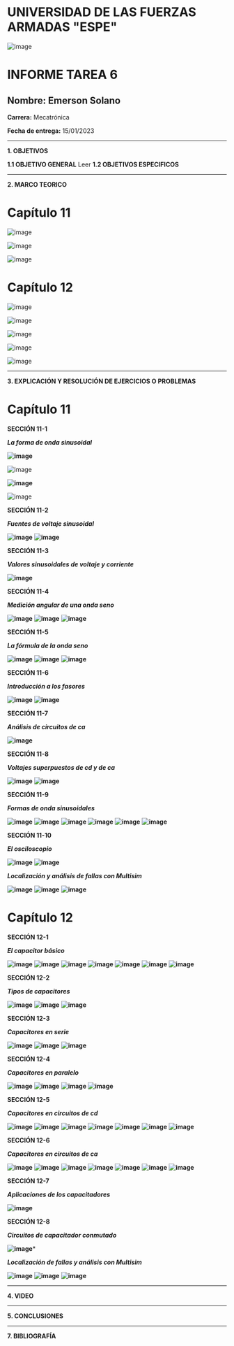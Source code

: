 # UNIVERSIDAD DE LAS FUERZAS ARMADAS "ESPE"
![image](https://user-images.githubusercontent.com/116772918/200762591-a164d8db-c02e-4269-8bb4-0bc4c810d79f.png)

# INFORME TAREA 6

**Nombre:** Emerson Solano
-
**Carrera:** Mecatrónica

**Fecha de entrega:** 15/01/2023

--------------------------------------------------------------------------------------------------------------------------------------------------------------------------------------------------------------------------------------------------------------------
**1. OBJETIVOS**

**1.1  OBJETIVO GENERAL**
Leer 
**1.2  OBJETIVOS ESPECIFICOS**

--------------------------------------------------------------------------------------------------------------------------------------------------------------------------------------------------------------------------------------------------------------------

**2. MARCO TEORICO**
# Capítulo 11

![image](https://user-images.githubusercontent.com/116835707/212590183-364c0b9c-90a1-4af0-8272-f21bc30f06b1.png)

![image](https://user-images.githubusercontent.com/116835707/212590299-624337a2-c210-48b2-97a8-f71ba4e2206f.png)

![image](https://user-images.githubusercontent.com/116835707/212590264-04a73318-06b0-4c29-958a-a61209cbc114.png)

# Capítulo 12

![image](https://user-images.githubusercontent.com/116835707/212590387-32d39d4c-adf8-4d3b-b7a6-48fce3c718ea.png)

![image](https://user-images.githubusercontent.com/116835707/212590395-7743519c-5c11-4f8d-a982-a2100b3de3b8.png)

![image](https://user-images.githubusercontent.com/116835707/212590920-84387fd0-2dab-45e4-9cc7-a98ed298a027.png)

![image](https://user-images.githubusercontent.com/116835707/212590955-f012b083-8f2c-474e-ad9e-726c30c7a4b0.png)

![image](https://user-images.githubusercontent.com/116835707/212590971-2cecdbf6-e0a7-4c77-a78e-e6615b8bb64f.png)

--------------------------------------------------------------------------------------------------------------------------------------------------------------------------------------------------------------------------------------------------------------------

**3. EXPLICACIÓN Y RESOLUCIÓN DE EJERCICIOS O PROBLEMAS**

# Capítulo 11

**SECCIÓN 11-1**

***La forma de onda sinusoidal***

**![image](https://user-images.githubusercontent.com/116835707/212591719-8ca92c66-dfb5-4e27-bdad-ad25910a3f0c.png)**

![image](https://user-images.githubusercontent.com/116835707/212591759-7565f168-e106-471c-b62a-c84d4f7b78be.png)

**![image](https://user-images.githubusercontent.com/116835707/212591794-46f91c5e-b002-4e41-a3cf-37c31c23edda.png)**

![image](https://user-images.githubusercontent.com/116835707/212591818-5fe4d537-bdc7-4883-b6a8-9e2db1134da6.png)

**SECCIÓN 11-2**

***Fuentes de voltaje sinusoidal***

**![image](https://user-images.githubusercontent.com/116835707/212209190-c00bf745-7121-487d-85ea-be3309c718dc.png)**
**![image](https://user-images.githubusercontent.com/116835707/212209279-e0eb0e72-8d3f-4015-9152-652bcd3cc825.png)**

**SECCIÓN 11-3**

***Valores sinusoidales de voltaje y corriente***

**![image](https://user-images.githubusercontent.com/116835707/212209623-f815d6e2-a2d1-4b7e-acdd-5d6535cb0beb.png)**

**SECCIÓN 11-4**

***Medición angular de una onda seno***

**![image](https://user-images.githubusercontent.com/116835707/212209703-78a77839-9c9c-4662-ae48-71a52f3bfdac.png)**
**![image](https://user-images.githubusercontent.com/116835707/212209940-f9dbde82-a133-4b97-b822-8669f882f89e.png)**
**![image](https://user-images.githubusercontent.com/116835707/212210026-13ef9796-46a6-494e-9735-cdf85fdb5d94.png)**

**SECCIÓN 11-5**

***La fórmula de la onda seno***

**![image](https://user-images.githubusercontent.com/116835707/212210238-3445729d-80a6-4806-84f4-5389695baae4.png)**
**![image](https://user-images.githubusercontent.com/116835707/212210319-67606908-a922-4663-8df3-7d05ae097aab.png)**
**![image](https://user-images.githubusercontent.com/116835707/212210401-4ac08be8-1fb5-4c9f-8ecc-3ba80f00018c.png)**

**SECCIÓN 11-6**

***Introducción a los fasores***

**![image](https://user-images.githubusercontent.com/116835707/212212211-cfd84a3e-91bd-42fe-af4c-17798921fa84.png)**
**![image](https://user-images.githubusercontent.com/116835707/212210705-4d7e5cc0-2a39-49f9-be10-eca8f4de163f.png)**

**SECCIÓN 11-7**

***Análisis de circuitos de ca***

**![image](https://user-images.githubusercontent.com/116835707/212210868-3199cf7f-c66a-457a-88da-1cb4c2f0c95f.png)**

**SECCIÓN 11-8**

***Voltajes superpuestos de cd y de ca***

**![image](https://user-images.githubusercontent.com/116835707/212224308-5a0fcf43-ced9-4dca-b566-61a1176514c1.png)**
**![image](https://user-images.githubusercontent.com/116835707/212224447-cf72b4a6-86c0-4c8c-8c7d-7c84205f08a9.png)**

**SECCIÓN 11-9**

***Formas de onda sinusoidales***

**![image](https://user-images.githubusercontent.com/116835707/212224588-324044c8-a7b4-42f8-82f3-e1d1201ae052.png)**
**![image](https://user-images.githubusercontent.com/116835707/212224669-f9f75bcd-e2ab-4b9f-988c-bc5c1d8922e1.png)**
**![image](https://user-images.githubusercontent.com/116835707/212224782-a1746a6d-04d3-4cdf-b41e-5ed0b9750a62.png)**
**![image](https://user-images.githubusercontent.com/116835707/212224841-38676f88-abcb-4acb-bd09-8763e0ca2331.png)**
**![image](https://user-images.githubusercontent.com/116835707/212224908-7c9c817f-2e60-4ed6-b599-49321cbabde2.png)**
**![image](https://user-images.githubusercontent.com/116835707/212225033-8cfdbc21-310c-427c-8cfa-c4c961fa01e3.png)**

**SECCIÓN 11-10**

***El osciloscopio***

**![image](https://user-images.githubusercontent.com/116835707/212225192-d31ab386-4368-4816-bd2d-32a7447db9e6.png)**
**![image](https://user-images.githubusercontent.com/116835707/212225610-adbb67e8-7875-42a1-8786-db008fec6677.png)**

***Localización y análisis de fallas con Multisim***

**![image](https://user-images.githubusercontent.com/116835707/212225859-9fd46112-9ce5-423f-b768-b4da11a8ccd7.png)**
**![image](https://user-images.githubusercontent.com/116835707/212225903-dbcdb242-280b-4305-abcb-e7c1f9cc243f.png)**
**![image](https://user-images.githubusercontent.com/116835707/212225947-741806a4-b3d1-4781-a471-410bfd8486fe.png)**

# Capítulo 12

**SECCIÓN 12-1**

***El capacitor básico***

**![image](https://user-images.githubusercontent.com/116835707/212228272-d8b3fbf3-2520-4789-aba7-834899555d64.png)**
**![image](https://user-images.githubusercontent.com/116835707/212228340-461fd27f-a43f-4a25-b333-13726ba306cf.png)**
**![image](https://user-images.githubusercontent.com/116835707/212228394-82fe463c-5c95-4303-b4ad-d383335da03a.png)**
**![image](https://user-images.githubusercontent.com/116835707/212228464-95fc19fb-403f-4f42-baea-81851c5f54b7.png)**
**![image](https://user-images.githubusercontent.com/116835707/212228587-90cdd7ff-16a4-4c4e-bc46-8b418c4db3e2.png)**
**![image](https://user-images.githubusercontent.com/116835707/212228623-4c5d00de-05f2-47b2-82c4-4cadfe5d7b76.png)**
**![image](https://user-images.githubusercontent.com/116835707/212228667-e6aa4b7a-1fd2-40b2-9f46-e6ca8c98a239.png)**

**SECCIÓN 12-2**

***Tipos de capacitores***

**![image](https://user-images.githubusercontent.com/116835707/212228826-e6ac2a16-46ed-4e16-b32f-ea20214f7b39.png)**
**![image](https://user-images.githubusercontent.com/116835707/212228868-302c9634-a95d-4ceb-a885-7d8f42a97a5a.png)**
**![image](https://user-images.githubusercontent.com/116835707/212228940-a9e5515d-dbd3-4219-a18d-c6f7a0b957f9.png)**

**SECCIÓN 12-3**

***Capacitores en serie***

**![image](https://user-images.githubusercontent.com/116835707/212229043-74d9aa13-65db-4ce6-9c87-975006753f69.png)**
**![image](https://user-images.githubusercontent.com/116835707/212229088-6538cdc4-6994-4b4a-afc5-62b93c91fe7b.png)**
**![image](https://user-images.githubusercontent.com/116835707/212229142-3f675452-1edb-4d7b-8e71-c502622a7c45.png)**

**SECCIÓN 12-4**

***Capacitores en paralelo***

**![image](https://user-images.githubusercontent.com/116835707/212229344-7a5684e6-aa12-4dbc-a73d-08120b2d484f.png)**
**![image](https://user-images.githubusercontent.com/116835707/212229402-309b7706-1b25-41bf-9b1c-7a8995a2bd6c.png)**
**![image](https://user-images.githubusercontent.com/116835707/212229505-38e5f239-1eaf-4999-816a-8e36c0c05a4d.png)**
**![image](https://user-images.githubusercontent.com/116835707/212229561-5af4fd33-9735-48da-90ec-a75fead79d56.png)**

**SECCIÓN 12-5**

***Capacitores en circuitos de cd***

**![image](https://user-images.githubusercontent.com/116835707/212229690-88b4bb37-2f20-4d26-82e2-e5cd969a0da5.png)**
**![image](https://user-images.githubusercontent.com/116835707/212230242-ce2dba7c-ca22-466e-9968-8be0d94a1ec7.png)**
**![image](https://user-images.githubusercontent.com/116835707/212230292-8cbd6f06-6d8f-4367-ba3d-16a62648e86a.png)**
**![image](https://user-images.githubusercontent.com/116835707/212230436-4326ab5e-afda-4415-9bf3-35cc66466cc9.png)**
**![image](https://user-images.githubusercontent.com/116835707/212230496-ba5a40e3-21d1-451e-91c1-3e2928587e59.png)**
**![image](https://user-images.githubusercontent.com/116835707/212230548-f609dfa1-4beb-46f9-ab67-e9dae10f590f.png)**
**![image](https://user-images.githubusercontent.com/116835707/212230753-e43956fb-83f8-411a-afbf-daebec6044d3.png)**

**SECCIÓN 12-6**

***Capacitores en circuitos de ca***

**![image](https://user-images.githubusercontent.com/116835707/212231283-9f7fdeaa-6c18-4156-85e8-27c56e093ff2.png)**
**![image](https://user-images.githubusercontent.com/116835707/212231383-0c4499c2-aa5d-4de7-bbe7-7062c1f4aa0c.png)**
**![image](https://user-images.githubusercontent.com/116835707/212231454-5621adf0-f28c-466a-bde6-87c3c6c3b4f6.png)**
**![image](https://user-images.githubusercontent.com/116835707/212231518-d46c5382-a4db-45b4-90dd-edf5d2de6f54.png)**
**![image](https://user-images.githubusercontent.com/116835707/212231612-7a534bfe-e754-4e96-b403-374636b58263.png)**
**![image](https://user-images.githubusercontent.com/116835707/212231682-13b93cbe-2495-4666-8ce5-3619be548c22.png)**
**![image](https://user-images.githubusercontent.com/116835707/212231733-8e76a924-21ac-451c-a223-260ace0e5b5f.png)**

**SECCIÓN 12-7**

***Aplicaciones de los capacitadores***

**![image](https://user-images.githubusercontent.com/116835707/212232074-8aed3fb8-5ebf-42cd-8325-95b3860a588e.png)**

**SECCIÓN 12-8**

***Circuitos de capacitador conmutado***

**![image](https://user-images.githubusercontent.com/116835707/212232398-7c789aa9-b71b-4437-8b61-ae78ecdfc3ca.png)***

***Localización de fallas y análisis con Multisim***

**![image](https://user-images.githubusercontent.com/116835707/212232502-66feb587-180a-457b-b934-00238395babb.png)**
**![image](https://user-images.githubusercontent.com/116835707/212232642-a2652c5a-392d-447c-9052-d19c7626aa34.png)**
**![image](https://user-images.githubusercontent.com/116835707/212232703-34da3b6c-006e-4572-82d4-2f5b8e429cbc.png)**

--------------------------------------------------------------------------------------------------------------------------------------------------------------------------------------------------------------------------------------------------------------------

**4. VIDEO**

--------------------------------------------------------------------------------------------------------------------------------------------------------------------------------------------------------------------------------------------------------------------

**5. CONCLUSIONES**

--------------------------------------------------------------------------------------------------------------------------------------------------------------------------------------------------------------------------------------------------------------------

**7. BIBLIOGRAFÍA**
